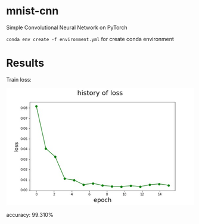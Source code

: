# mnist-cnn
Simple Convolutional Neural Network on PyTorch

`conda env create -f environment.yml` for create conda environment

# Results
Train loss:

![train loss](https://github.com/pheepa/mnist-cnn/blob/master/loss.jpg)

accuracy: 99.310%

